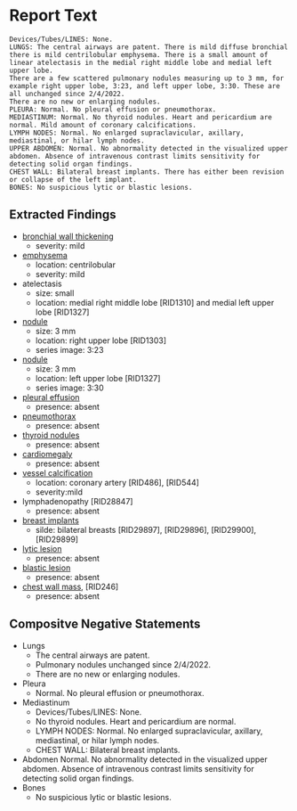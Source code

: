 # Report Text

```text
Devices/Tubes/LINES: None.
LUNGS: The central airways are patent. There is mild diffuse bronchial there is mild centrilobular emphysema. There is a small amount of linear atelectasis in the medial right middle lobe and medial left upper lobe.
There are a few scattered pulmonary nodules measuring up to 3 mm, for example right upper lobe, 3:23, and left upper lobe, 3:30. These are all unchanged since 2/4/2022.
There are no new or enlarging nodules.
PLEURA: Normal. No pleural effusion or pneumothorax.
MEDIASTINUM: Normal. No thyroid nodules. Heart and pericardium are normal. Mild amount of coronary calcifications.
LYMPH NODES: Normal. No enlarged supraclavicular, axillary, mediastinal, or hilar lymph nodes.
UPPER ABDOMEN: Normal. No abnormality detected in the visualized upper abdomen. Absence of intravenous contrast limits sensitivity for detecting solid organ findings.
CHEST WALL: Bilateral breast implants. There has either been revision or collapse of the left implant.
BONES: No suspicious lytic or blastic lesions.
```

## Extracted Findings  

- [bronchial wall thickening](../../definitions/hood/bronchial-wall-thickening.md)
  - severity: mild
- [emphysema](../../definitions/hood/emphysema.md)
  - location: centrilobular
  - severity: mild
- atelectasis  
  - size: small
  - location: medial right middle lobe \[RID1310\] and medial left upper lobe \[RID1327\]
- [nodule](../../definitions/hood/pulmonary-nodule.md)
  - size: 3 mm
  - location: right upper lobe \[RID1303\]
  - series image: 3:23
- [nodule](../../definitions/hood/pulmonary-nodule.md)
  - size: 3 mm
  - location: left upper lobe \[RID1327\]
  - series image: 3:30
- [pleural effusion](../../definitions/hood/pleural-effusion.md)
  - presence: absent  
- [pneumothorax](../../definitions/hood/pneumothorax.md)
  - presence: absent  
- [thyroid nodules](../../definitions/hood/thyroid-nodule.md)
  - presence: absent  
- [cardiomegaly](../../definitions/upmedic/Cardiomegaly.cde.md)
  - presence: absent
- [vessel calcification](../../definitions/nuance/coronary_artery_calcification.json)
  - location: coronary artery \[RID486\], \[RID544\]
  - severity:mild
- lymphadenopathy \[RID28847\]
  - presence: absent
- [breast implants](../../definitions/hood/breast-implant.md)
  - silde: bilateral breasts \[RID29897\], \[RID29896\], \[RID29900\], \[RID29899\]
- [lytic lesion](../../definitions/hood/lytic-lesion.md)
  - presence: absent
- [blastic lesion](../../definitions/hood/sclerotic-lesion.md)
  - presence: absent
- [chest wall mass](../../definitions/nuance/chest_wall_mass.json), \[RID246\]
  - presence: absent

## Compositve Negative Statements

- Lungs
  - The central airways are patent.
  - Pulmonary nodules unchanged since 2/4/2022.
  - There are no new or enlarging nodules.
- Pleura
  - Normal. No pleural effusion or pneumothorax.
- Mediastinum
  - Devices/Tubes/LINES: None.
  - No thyroid nodules. Heart and pericardium are normal.
  - LYMPH NODES: Normal. No enlarged supraclavicular, axillary, mediastinal, or hilar lymph nodes.
  - CHEST WALL: Bilateral breast implants.
- Abdomen
Normal. No abnormality detected in the visualized upper abdomen. Absence of intravenous contrast limits sensitivity for detecting solid organ findings.
- Bones
  - No suspicious lytic or blastic lesions.

